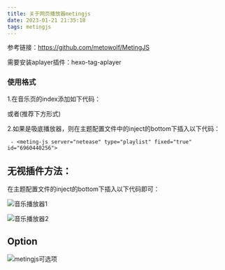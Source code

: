 ```yaml
---
title: 关于网页播放器metingjs
date: 2023-01-21 21:35:18
tags: metingjs
---
```


参考链接：https://github.com/metowolf/MetingJS

需要安装aplayer插件：hexo-tag-aplayer

### 使用格式

1.在音乐页的index添加如下代码：

<!-- require APlayer -->
<link rel="stylesheet" href="https://cdn.jsdelivr.net/npm/aplayer/dist/APlayer.min.css">
<script src="https://cdn.jsdelivr.net/npm/aplayer/dist/APlayer.min.js"></script>
<!-- require MetingJS -->
<script src="https://cdn.jsdelivr.net/npm/meting@2/dist/Meting.min.js"></script>

<meting-js
	server="netease"
	type="playlist"
	id="60198">
</meting-js>

或者(推荐下方形式)

<link rel="stylesheet" href="https://cdn.chrelyonly.cf/npm/aplayer/dist/APlayer.min.css">

<script src="https://cdn.chrelyonly.cf/npm/aplayer/dist/APlayer.min.js"></script>
<script src="https://cdn.chrelyonly.cn/Meting.min.js"></script>

<meting-js
    server="netease"
    type="playlist"
    id="6960440256">
</meting-js>

2.如果是吸底播放器，则在主题配置文件中的inject的bottom下插入以下代码：

``` - <meting-js server="netease" type="playlist" fixed="true"  id="6960440256">```

## 无视插件方法：

在主题配置文件的inject的bottom下插入以下代码即可：
<link rel="stylesheet" href="https://cdn.chrelyonly.cf/npm/aplayer/dist/APlayer.min.css">
<script src="https://cdn.chrelyonly.cf/npm/aplayer/dist/APlayer.min.js"></script>
<script src="https://cdn.chrelyonly.cn/Meting.min.js"></script>

<meting-js server="netease" type="playlist" fixed="true"  id="6960440256"></meting-js>

![音乐播放器1](../images/音乐播放器1.jpg)

![音乐播放器2](../images/音乐播放器2.png)



## Option

![metingjs可选项](../images/音乐播放器3.jpg)
